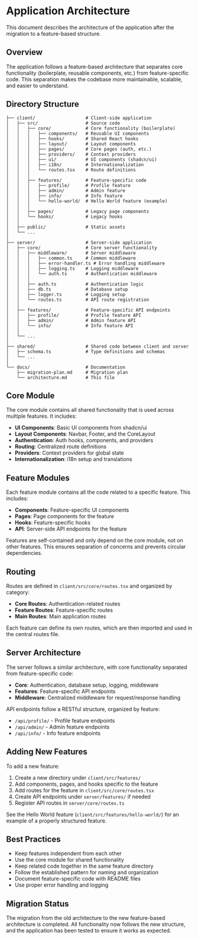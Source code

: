 # Application Architecture

This document describes the architecture of the application after the migration to a feature-based structure.

## Overview

The application follows a feature-based architecture that separates core functionality (boilerplate, reusable components, etc.) from feature-specific code. This separation makes the codebase more maintainable, scalable, and easier to understand.

## Directory Structure

```
├── client/                   # Client-side application
│   ├── src/                  # Source code
│   │   ├── core/             # Core functionality (boilerplate)
│   │   │   ├── components/   # Reusable UI components
│   │   │   ├── hooks/        # Shared React hooks
│   │   │   ├── layout/       # Layout components
│   │   │   ├── pages/        # Core pages (auth, etc.)
│   │   │   ├── providers/    # Context providers
│   │   │   ├── ui/           # UI components (shadcn/ui)
│   │   │   ├── i18n/         # Internationalization
│   │   │   └── routes.tsx    # Route definitions
│   │   │
│   │   ├── features/         # Feature-specific code
│   │   │   ├── profile/      # Profile feature
│   │   │   ├── admin/        # Admin feature
│   │   │   ├── info/         # Info feature
│   │   │   └── hello-world/  # Hello World feature (example)
│   │   │
│   │   ├── pages/            # Legacy page components
│   │   └── hooks/            # Legacy hooks
│   │
│   ├── public/               # Static assets
│   └── ...
│
├── server/                   # Server-side application
│   ├── core/                 # Core server functionality
│   │   ├── middleware/       # Server middleware
│   │   │   ├── common.ts     # Common middleware
│   │   │   ├── error-handler.ts # Error handling middleware
│   │   │   ├── logging.ts    # Logging middleware
│   │   │   └── auth.ts       # Authentication middleware
│   │   │
│   │   ├── auth.ts           # Authentication logic
│   │   ├── db.ts             # Database setup
│   │   ├── logger.ts         # Logging setup
│   │   └── routes.ts         # API route registration
│   │
│   ├── features/             # Feature-specific API endpoints
│   │   ├── profile/          # Profile feature API
│   │   ├── admin/            # Admin feature API
│   │   └── info/             # Info feature API
│   │
│   └── ...
│
├── shared/                   # Shared code between client and server
│   ├── schema.ts             # Type definitions and schemas
│   └── ...
│
└── docs/                     # Documentation
    ├── migration-plan.md     # Migration plan
    └── architecture.md       # This file
```

## Core Module

The core module contains all shared functionality that is used across multiple features. It includes:

- **UI Components**: Basic UI components from shadcn/ui
- **Layout Components**: Navbar, Footer, and the CoreLayout
- **Authentication**: Auth hooks, components, and providers
- **Routing**: Centralized route definitions
- **Providers**: Context providers for global state
- **Internationalization**: i18n setup and translations

## Feature Modules

Each feature module contains all the code related to a specific feature. This includes:

- **Components**: Feature-specific UI components
- **Pages**: Page components for the feature
- **Hooks**: Feature-specific hooks
- **API**: Server-side API endpoints for the feature

Features are self-contained and only depend on the core module, not on other features. This ensures separation of concerns and prevents circular dependencies.

## Routing

Routes are defined in `client/src/core/routes.tsx` and organized by category:

- **Core Routes**: Authentication-related routes
- **Feature Routes**: Feature-specific routes
- **Main Routes**: Main application routes

Each feature can define its own routes, which are then imported and used in the central routes file.

## Server Architecture

The server follows a similar architecture, with core functionality separated from feature-specific code:

- **Core**: Authentication, database setup, logging, middleware
- **Features**: Feature-specific API endpoints
- **Middleware**: Centralized middleware for request/response handling

API endpoints follow a RESTful structure, organized by feature:

- `/api/profile/` - Profile feature endpoints
- `/api/admin/` - Admin feature endpoints
- `/api/info/` - Info feature endpoints

## Adding New Features

To add a new feature:

1. Create a new directory under `client/src/features/`
2. Add components, pages, and hooks specific to the feature
3. Add routes for the feature in `client/src/core/routes.tsx`
4. Create API endpoints under `server/features/` if needed
5. Register API routes in `server/core/routes.ts`

See the Hello World feature (`client/src/features/hello-world/`) for an example of a properly structured feature.

## Best Practices

- Keep features independent from each other
- Use the core module for shared functionality
- Keep related code together in the same feature directory
- Follow the established pattern for naming and organization
- Document feature-specific code with README files
- Use proper error handling and logging

## Migration Status

The migration from the old architecture to the new feature-based architecture is completed. All functionality now follows the new structure, and the application has been tested to ensure it works as expected. 